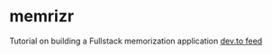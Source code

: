 # memrizr
Tutorial on building a Fullstack memorization application
[dev.to feed](https://dev.to/jacobsngoodwin/09-token-creation-gjh)